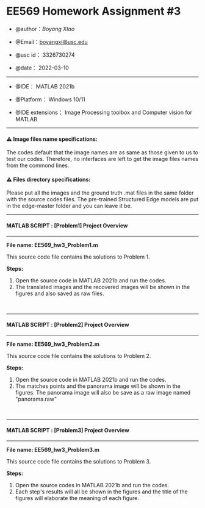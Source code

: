   

# EE569 Homework Assignment #3

  

* @author：*Boyang XIao*

* @Email：[boyangxi@usc.edu](boyangxi@usc.edu)

* @usc id： 3326730274

* @date： 2022-03-10

***

* @IDE： MATLAB 2021b

* @Platform： Windows 10/11

* @IDE extensions： Image Processing toolbox and Computer vision for MATLAB

***

  

#### :warning: Image files name specifications:
The codes default that the image names are as same as those given to us to test our codes. Therefore, no interfaces are left to get the image files names from the commond lines.

#### :warning: Files directory specifications:
Please put all the images and the ground truth .mat files in the same folder with the source codes files. The pre-trained Structured Edge models are put in the edge-master folder and you can leave it be.
<br>

---

#### MATLAB SCRIPT : [Problem1] Project Overview

---

**File name: EE569_hw3_Problem1.m**

  

This source code file contains the solutions to Problem 1.

  

**Steps:**

<ol>
<li>Open the source code in MATLAB 2021b and run the codes.</li>
<li>The translated images and the recovered images will be shown in the figures and also saved as raw files.</li>
</ol>
<br>

---


#### MATLAB SCRIPT : [Problem2] Project Overview

---

**File name: EE569_hw3_Problem2.m**

  

This source code file contains the solutions to Problem 2.

  

**Steps:**

<ol>
<li>Open the source code in MATLAB 2021b and run the codes.</li>
<li>The matches points and the panorama image will be shown in the figures. The panorama image will also be save as a raw image named "panorama.raw"</li>
</ol>
<br>

---


#### MATLAB SCRIPT : [Problem3] Project Overview

---

**File name: EE569_hw3_Problem3.m**

  

This source code file contains the solutions to Problem 3.

  

**Steps:**

<ol>
<li>Open the source codes in MATLAB 2021b and run the codes.</li>
<li>Each step's results will all be shown in the figures and the title of the figures will elaborate the meaning of each figure.</li>
</ol>
<br>